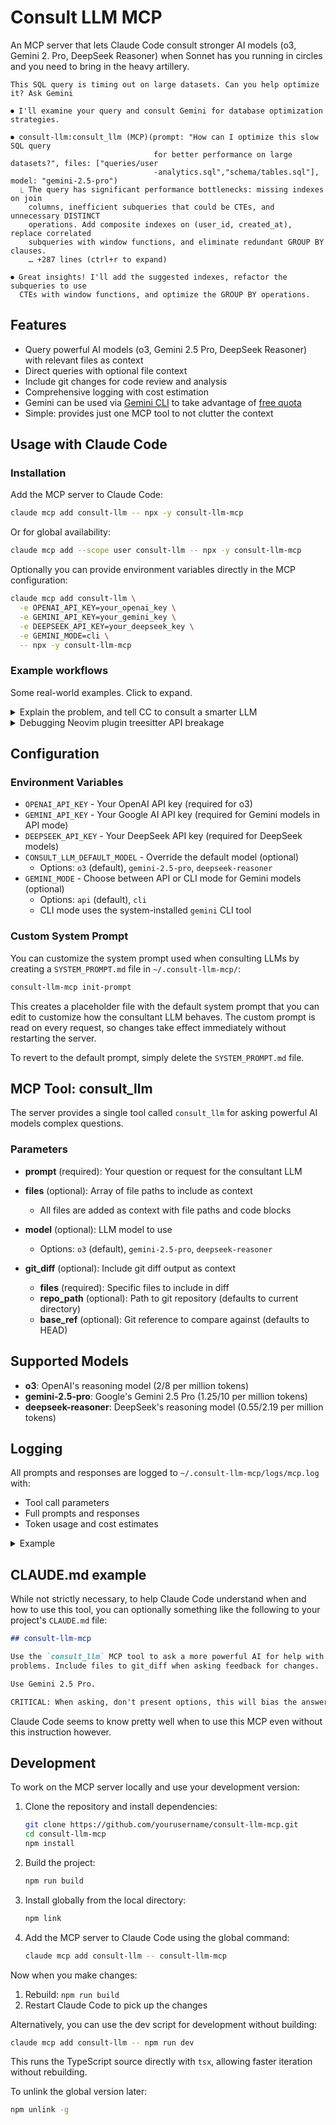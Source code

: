 # Consult LLM MCP

An MCP server that lets Claude Code consult stronger AI models (o3, Gemini 2.
Pro, DeepSeek Reasoner) when Sonnet has you running in circles and you need to
bring in the heavy artillery.

```
This SQL query is timing out on large datasets. Can you help optimize it? Ask Gemini

⏺ I'll examine your query and consult Gemini for database optimization strategies.

⏺ consult-llm:consult_llm (MCP)(prompt: "How can I optimize this slow SQL query
                                for better performance on large datasets?", files: ["queries/user
                                -analytics.sql","schema/tables.sql"], model: "gemini-2.5-pro")
  ⎿ The query has significant performance bottlenecks: missing indexes on join
    columns, inefficient subqueries that could be CTEs, and unnecessary DISTINCT
    operations. Add composite indexes on (user_id, created_at), replace correlated
    subqueries with window functions, and eliminate redundant GROUP BY clauses.
    … +287 lines (ctrl+r to expand)

⏺ Great insights! I'll add the suggested indexes, refactor the subqueries to use
  CTEs with window functions, and optimize the GROUP BY operations.
```

## Features

- Query powerful AI models (o3, Gemini 2.5 Pro, DeepSeek Reasoner) with relevant
  files as context
- Direct queries with optional file context
- Include git changes for code review and analysis
- Comprehensive logging with cost estimation
- Gemini can be used via
  [Gemini CLI](https://github.com/google-gemini/gemini-cli) to take advantage of
  [free quota](https://developers.google.com/gemini-code-assist/resources/quotas#quotas-for-agent-mode-gemini-cli)
- Simple: provides just one MCP tool to not clutter the context

## Usage with Claude Code

### Installation

Add the MCP server to Claude Code:

```bash
claude mcp add consult-llm -- npx -y consult-llm-mcp
```

Or for global availability:

```bash
claude mcp add --scope user consult-llm -- npx -y consult-llm-mcp
```

Optionally you can provide environment variables directly in the MCP
configuration:

```bash
claude mcp add consult-llm \
  -e OPENAI_API_KEY=your_openai_key \
  -e GEMINI_API_KEY=your_gemini_key \
  -e DEEPSEEK_API_KEY=your_deepseek_key \
  -e GEMINI_MODE=cli \
  -- npx -y consult-llm-mcp
```

### Example workflows

Some real-world examples. Click to expand.

<details>
<summary>Explain the problem, and tell CC to consult a smarter LLM</summary>

```
  <Some long explanation of the issue here>

  Consult LLM for assistance, use gemini

⏺ I see the issue! The problem is that the frontend is trying to use the hint
  for "isn't" but the server generated a hint for "isn't it" (the full phrase).
  This is a mismatch between how the frontend segments text and how the server
  generates hints.

  Let me consult the LLM to get assistance on this segmentation mismatch issue.

⏺ Write(hint-segmentation-issue.md)
  ⎿  Wrote 53 lines to hint-segmentation-issue.md
     # Hint Segmentation Mismatch Issue
     ## Problem Description
     There's a mismatch between how the frontend segments text for clickable
     words and how the backend generates hints. This causes hint unlocking to
     fail when the segments don't match exactly.
     ## Example Case
     **Original Text**: "Hello! Nice weather, isn't it?"
     … +43 lines (ctrl+r to expand)

⏺ consult-llm:consult_llm (MCP)(model: "gemini-2.5-pro", files: ["/project/hint
                                -segmentation-issue.md","/project/web/src/compo
                                nents/HintsText.tsx","/project/web/src/utils/hi
                                nts.ts","/project/server/src/routes/public/hint
                                s.ts","/project/server/src/llm/hints.ts"])
  ⎿ An excellent analysis of the problem. The root cause has been correctly
    identified: a race condition within the `handleConfirmGenerateHints`
    function in `HintsText.tsx`. The component state updates in the background
    after `await generateHints()`, but the function continues executing with a
    stale `activeSegment` variable, causing it to request a hint for a smaller
    text segment ( e.g., "isn't") instead of the full, newly-available hint
    phrase (e.g., "isn't it").
    … +607 lines (ctrl+r to expand)

⏺ Perfect! The LLM identified the core issue - there's a race condition in
  handleConfirmGenerateHints where the function uses stale state after async
  operations. The solution is to re-target the hint key after generation to
  find the correct matching hint.

  Let me implement this solution:

⏺ Update Todos
  ⎿  ☐ Fix hint segmentation mismatch by implementing smarter hint key
       targeting in handleConfirmGenerateHints
```

</details>

<details>
<summary>Debugging Neovim plugin treesitter API breakage</summary>

````
⏺ Fixed! Added nil checks for both node and child and updated the iter_matches call to handle the newer API properly.

> Still not working:

  E5108: Error executing lua /Users/raine/code/testonly.nvim/lua/testonly.lua:92: attempt to call method 'child' (a nil value)
  stack traceback:
          /Users/raine/code/testonly.nvim/lua/testonly.lua:92: in function 'reset_all_exclusive'
          /Users/raine/code/testonly.nvim/lua/testonly.lua:110: in function 'reset_all_exclusive'
          [string ":lua"]:1: in main chunk

  Ask gemini

⏺ Let me consult with a more powerful AI to understand the current Neovim treesitter API changes:

⏺ consult-llm:consult_llm (MCP)(prompt: "I'm debugging a Neovim plugin that's broken due to treesitter API changes. The error is \"attempt to call method 'child' (a nil value)\" on line 92. The
                               code is trying to access child nodes from treesitter matches but the API seems to have changed in newer Neovim versions.\n\nHere's the problematic
                               code:\n```lua\nfor _, match, _ in parsed_query:iter_matches(root, bufnr, start_row, end_row) do\n    for id, node in pairs(match) do\n        local name =
                               parsed_query.captures[id]\n        if name == \"call\" and node then\n            local child = node:child(0)  -- ERROR HERE\n            if child then\n
                                    local text = vim.treesitter.get_node_text(child, bufnr)\n                -- ... rest of logic\n            end\n        end\n    end\nend\n```\n\nWhat's the
                               correct way to iterate over treesitter query matches and access child nodes in current Neovim versions? What API changes should I be aware of?", files:
                               ["/Users/raine/code/testonly.nvim/lua/testonly.lua"])
  ⎿  Problem
     -------

     … +93 lines (ctrl+r to expand)

⏺ Perfect! The issue is that iter_matches() can return nil nodes in the match table. Let me fix this by switching to the recommended iter_captures() approach:

⏺ Update(lua/testonly.lua)
  ⎿  Updated lua/testonly.lua with 7 additions and 10 removals
       85      local root = parser:parse()[1]:root()
       86      local start_row, _, end_row, _ = root:range()
       87
       88 -    for _, match, _ in parsed_query:iter_matches(root, bufnr, start_row, end_row) do
       89 -      for id, node in pairs(match) do
       90 -        local name = parsed_query.captures[id]
       91 -        if name == "call" and node then
       92 -          local child = node:child(0)
       93 -          if child then
       94 -            local text = vim.treesitter.get_node_text(child, bufnr)
       88 +    for id, node, _ in parsed_query:iter_captures(root, bufnr, start_row, end_row) do
       89 +      if parsed_query.captures[id] == "call" then
       90 +        local first_child = node:named_child(0)
       91 +        if first_child then
       92 +          local text = vim.treesitter.get_node_text(first_child, bufnr)
       93
       94 -            if text == "it.only" or text == "describe.only" then
       95 -              toggle_test_exclusive(child)
       96 -            end
       94 +          if text == "it.only" or text == "describe.only" then
       95 +            toggle_test_exclusive(first_child)
       96            end
       97          end
       98        end

⏺ Fixed! The key changes:

  1. Switched from iter_matches() to iter_captures() which never returns nil nodes
  2. Used named_child(0) instead of child(0) to get only meaningful syntax nodes (not punctuation)
  3. Simplified the iteration logic since iter_captures() directly gives us the node and capture ID

  Your <leader>tr mapping should now work properly with the current Neovim treesitter API.
````

</details>

## Configuration

### Environment Variables

- `OPENAI_API_KEY` - Your OpenAI API key (required for o3)
- `GEMINI_API_KEY` - Your Google AI API key (required for Gemini models in API
  mode)
- `DEEPSEEK_API_KEY` - Your DeepSeek API key (required for DeepSeek models)
- `CONSULT_LLM_DEFAULT_MODEL` - Override the default model (optional)
  - Options: `o3` (default), `gemini-2.5-pro`, `deepseek-reasoner`
- `GEMINI_MODE` - Choose between API or CLI mode for Gemini models (optional)
  - Options: `api` (default), `cli`
  - CLI mode uses the system-installed `gemini` CLI tool

### Custom System Prompt

You can customize the system prompt used when consulting LLMs by creating a
`SYSTEM_PROMPT.md` file in `~/.consult-llm-mcp/`:

```bash
consult-llm-mcp init-prompt
```

This creates a placeholder file with the default system prompt that you can edit
to customize how the consultant LLM behaves. The custom prompt is read on every
request, so changes take effect immediately without restarting the server.

To revert to the default prompt, simply delete the `SYSTEM_PROMPT.md` file.

## MCP Tool: consult_llm

The server provides a single tool called `consult_llm` for asking powerful AI
models complex questions.

### Parameters

- **prompt** (required): Your question or request for the consultant LLM

- **files** (optional): Array of file paths to include as context

  - All files are added as context with file paths and code blocks

- **model** (optional): LLM model to use

  - Options: `o3` (default), `gemini-2.5-pro`, `deepseek-reasoner`

- **git_diff** (optional): Include git diff output as context
  - **files** (required): Specific files to include in diff
  - **repo_path** (optional): Path to git repository (defaults to current
    directory)
  - **base_ref** (optional): Git reference to compare against (defaults to HEAD)

## Supported Models

- **o3**: OpenAI's reasoning model ($2/$8 per million tokens)
- **gemini-2.5-pro**: Google's Gemini 2.5 Pro ($1.25/$10 per million tokens)
- **deepseek-reasoner**: DeepSeek's reasoning model ($0.55/$2.19 per million
  tokens)

## Logging

All prompts and responses are logged to `~/.consult-llm-mcp/logs/mcp.log` with:

- Tool call parameters
- Full prompts and responses
- Token usage and cost estimates

<details>
<summary>Example</summary>

```
[2025-06-22T20:16:04.673Z] TOOL CALL: consult_llm
Arguments: {
  "files": [
    "refactor-analysis.md",
    "src/main.ts",
    "src/schema.ts",
    "src/config.ts",
    "src/llm.ts",
    "src/llm-cost.ts"
  ],
  "model": "deepseek-reasoner"
}
================================================================================
[2025-06-22T20:16:04.675Z] PROMPT (model: deepseek-reasoner):
## Relevant Files

### File: src/main.ts

...

Please provide specific suggestions for refactoring with example code structure
where helpful.
================================================================================
[2025-06-22T20:19:20.632Z] RESPONSE (model: deepseek-reasoner):
Based on the analysis, here are the key refactoring suggestions to improve
separation of concerns and maintainability:

...

This refactoring maintains all existing functionality while significantly
improving maintainability and separation of concerns. The new structure makes
it easier to add features like new LLM providers, additional context sources,
or alternative prompt formats.

Tokens: 3440 input, 5880 output | Cost: $0.014769 (input: $0.001892, output: $0.012877)
```

</details>

## CLAUDE.md example

While not strictly necessary, to help Claude Code understand when and how to use
this tool, you can optionally something like the following to your project's
`CLAUDE.md` file:

```markdown
## consult-llm-mcp

Use the `consult_llm` MCP tool to ask a more powerful AI for help with complex
problems. Include files to git_diff when asking feedback for changes.

Use Gemini 2.5 Pro.

CRITICAL: When asking, don't present options, this will bias the answer.
```

Claude Code seems to know pretty well when to use this MCP even without this
instruction however.

## Development

To work on the MCP server locally and use your development version:

1. Clone the repository and install dependencies:

   ```bash
   git clone https://github.com/yourusername/consult-llm-mcp.git
   cd consult-llm-mcp
   npm install
   ```

2. Build the project:

   ```bash
   npm run build
   ```

3. Install globally from the local directory:

   ```bash
   npm link
   ```

4. Add the MCP server to Claude Code using the global command:
   ```bash
   claude mcp add consult-llm -- consult-llm-mcp
   ```

Now when you make changes:

1. Rebuild: `npm run build`
2. Restart Claude Code to pick up the changes

Alternatively, you can use the dev script for development without building:

```bash
claude mcp add consult-llm -- npm run dev
```

This runs the TypeScript source directly with `tsx`, allowing faster iteration
without rebuilding.

To unlink the global version later:

```bash
npm unlink -g
```
